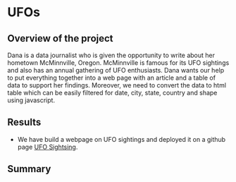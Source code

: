 # UFOs

## Overview of the project
Dana is a data journalist who is given the opportunity to write about her hometown McMinnville, Oregon. 
McMinnville is famous for its UFO sightings and also has an annual gathering of UFO enthusiasts.
Dana wants our help to put everything together into a web page with an article and a table of data to support her findings.
Moreover, we need to convert the data to html table which can be easily filtered for date, city, state, country and shape using javascript.

## Results
* We have build a webpage on UFO sightings and deployed it on a github page [UFO Sightsing](https://cryptotwister.github.io/UFOs/).

## Summary 
